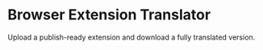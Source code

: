 # Browser Extension Translator

Upload a publish-ready extension and download a fully translated version.
